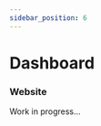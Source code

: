 ```yaml
---
sidebar_position: 6
---
```


# Dashboard
### Website

Work in progress...

<!-- The Dashboard will display all the movements in real time that are happening in the event.
This interface will be used by the administration.

![alt text](img/dashboard.png)

> **_note:_**  All prototype was made using [Figma](https://www.figma.com). -->